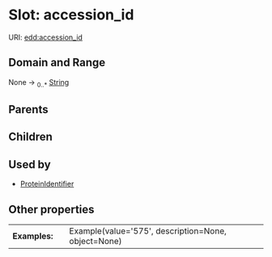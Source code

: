 
# Slot: accession_id



URI: [edd:accession_id](https://w3id.org/eddaccession_id)


## Domain and Range

None &#8594;  <sub>0..\*</sub> [String](types/String.md)

## Parents


## Children


## Used by

 * [ProteinIdentifier](ProteinIdentifier.md)

## Other properties

|  |  |  |
| --- | --- | --- |
| **Examples:** | | Example(value='575', description=None, object=None) |